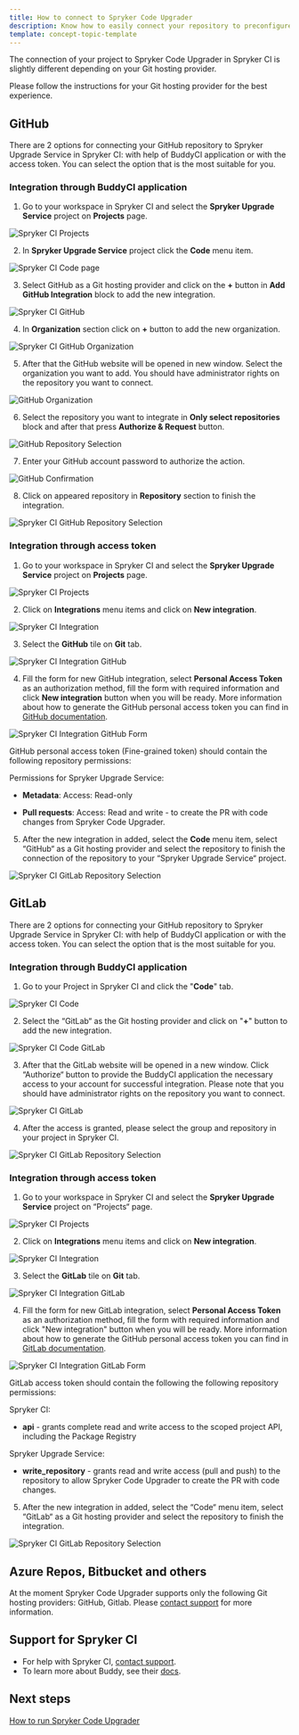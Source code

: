 ```yaml
---
title: How to connect to Spryker Code Upgrader
description: Know how to easily connect your repository to preconfigured Spryker Code Upgrader
template: concept-topic-template
---
```


The connection of your project to Spryker Code Upgrader in Spryker CI is slightly different depending on your Git hosting provider.

Please follow the instructions for your Git hosting provider for the best experience.

## GitHub

There are 2 options for connecting your GitHub repository to Spryker Upgrade Service in Spryker CI: with help of BuddyCI application or with the access token. You can select the option that is the most suitable for you.

### Integration through BuddyCI application

1. Go to your workspace in Spryker CI and select the **Spryker Upgrade Service** project on **Projects** page.

![Spryker CI Projects](https://spryker.s3.eu-central-1.amazonaws.com/docs/paas%2B/dev/onboarding-to-spryker-code-upgrader/how-to-connect-spryker-code-upgrader.md/spryker_ci_projects.png)

2. In **Spryker Upgrade Service** project click the **Code** menu item.

![Spryker CI Code page](https://spryker.s3.eu-central-1.amazonaws.com/docs/paas%2B/dev/onboarding-to-spryker-code-upgrader/how-to-connect-spryker-code-upgrader.md/spryker_ci_code_page.png)

3. Select GitHub as a Git hosting provider and click on the **+** button in **Add GitHub Integration** block to add the new integration.

![Spryker CI GitHub](https://spryker.s3.eu-central-1.amazonaws.com/docs/paas%2B/dev/onboarding-to-spryker-code-upgrader/how-to-connect-spryker-code-upgrader.md/github_code_add.png)

4. In **Organization** section click on **+** button to add the new organization.

![Spryker CI GitHub Organization](https://spryker.s3.eu-central-1.amazonaws.com/docs/paas%2B/dev/onboarding-to-spryker-code-upgrader/how-to-connect-spryker-code-upgrader.md/github_add_repository.png)

5. After that the GitHub website will be opened in new window. Select the organization you want to add. You should have administrator rights on the repository you want to connect.

![GitHub Organization](https://spryker.s3.eu-central-1.amazonaws.com/docs/paas%2B/dev/onboarding-to-spryker-code-upgrader/how-to-connect-spryker-code-upgrader.md/github_select_organization.png)

6. Select the repository you want to integrate in **Only select repositories** block and after that press **Authorize & Request** button.

![GitHub Repository Selection](https://spryker.s3.eu-central-1.amazonaws.com/docs/paas%2B/dev/onboarding-to-spryker-code-upgrader/how-to-connect-spryker-code-upgrader.md/github_select_repository.png)

7. Enter your GitHub account password to authorize the action.

![GitHub Confirmation](https://spryker.s3.eu-central-1.amazonaws.com/docs/paas%2B/dev/onboarding-to-spryker-code-upgrader/how-to-connect-spryker-code-upgrader.md/github_enter_password.png)

8. Click on appeared repository in **Repository** section to finish the integration.

![Spryker CI GitHub Repository Selection](https://spryker.s3.eu-central-1.amazonaws.com/docs/paas%2B/dev/onboarding-to-spryker-code-upgrader/how-to-connect-spryker-code-upgrader.md/spryker_ci_github_repository_selection.png)

### Integration through access token

1. Go to your workspace in Spryker CI and select the **Spryker Upgrade Service** project on **Projects** page.

![Spryker CI Projects](https://spryker.s3.eu-central-1.amazonaws.com/docs/paas%2B/dev/onboarding-to-spryker-code-upgrader/how-to-connect-spryker-code-upgrader.md/spryker_ci_projects.png)

2. Click on **Integrations** menu items and click on **New integration**.

![Spryker CI Integration](https://spryker.s3.eu-central-1.amazonaws.com/docs/paas%2B/dev/onboarding-to-spryker-code-upgrader/how-to-connect-spryker-code-upgrader.md/spryker_ci_integration.png)

3. Select the **GitHub** tile on **Git** tab.

![Spryker CI Integration GitHub](https://spryker.s3.eu-central-1.amazonaws.com/docs/paas%2B/dev/onboarding-to-spryker-code-upgrader/how-to-connect-spryker-code-upgrader.md/spryker_ci_integration_github.png)

4. Fill the form for new GitHub integration, select **Personal Access Token** as an authorization method, fill the form with required information and click **New integration** button when you will be ready. More information about how to generate the GitHub personal access token you can find in [GitHub documentation](https://docs.github.com/en/authentication/keeping-your-account-and-data-secure/creating-a-personal-access-token).

![Spryker CI Integration GitHub Form](https://spryker.s3.eu-central-1.amazonaws.com/docs/paas%2B/dev/onboarding-to-spryker-code-upgrader/how-to-connect-spryker-code-upgrader.md/spryker_ci_integration_github_form.png)

GitHub personal access token (Fine-grained token) should contain the following repository permissions:

Permissions for Spryker Upgrade Service:

* **Metadata**: Access: Read-only

* **Pull requests**: Access: Read and write - to create the PR with code changes from Spryker Code Upgrader.

5. After the new integration in added, select the **Code** menu item, select “GitHub“ as a Git hosting provider and select the repository to finish the connection of the repository to your “Spryker Upgrade Service“ project.

![Spryker CI GitLab Repository Selection](https://spryker.s3.eu-central-1.amazonaws.com/docs/paas%2B/dev/onboarding-to-spryker-code-upgrader/how-to-connect-spryker-code-upgrader.md/spryker_ci_gitlab_repository_selection.png)

## GitLab

There are 2 options for connecting your GitHub repository to Spryker Upgrade Service in Spryker CI: with help of BuddyCI application or with the access token. You can select the option that is the most suitable for you.

### Integration through BuddyCI application

1. Go to your Project in Spryker CI and click the "**Code**" tab.

![Spryker CI Code](https://spryker.s3.eu-central-1.amazonaws.com/docs/paas%2B/dev/onboarding-to-spryker-code-upgrader/how-to-connect-spryker-code-upgrader.md/spryker_ci_code_page.png)

2. Select the “GitLab“ as the Git hosting provider and click on "**+**" button to add the new integration.

![Spryker CI Code GitLab](https://spryker.s3.eu-central-1.amazonaws.com/docs/paas%2B/dev/onboarding-to-spryker-code-upgrader/how-to-connect-spryker-code-upgrader.md/gitlab_code_add.png)

3. After that the GitLab website will be opened in a new window. Click “Authorize“ button to provide the BuddyCI application the necessary access to your account for successful integration. Please note that you should have administrator rights on the repository you want to connect.

![Spryker CI GitLab](https://spryker.s3.eu-central-1.amazonaws.com/docs/paas%2B/dev/onboarding-to-spryker-code-upgrader/how-to-connect-spryker-code-upgrader.md/spryker_ci_gitlab.png)

4. After the access is granted, please select the group and repository in your project in Spryker CI.

![Spryker CI GitLab Repository Selection](https://spryker.s3.eu-central-1.amazonaws.com/docs/paas%2B/dev/onboarding-to-spryker-code-upgrader/how-to-connect-spryker-code-upgrader.md/gitlab_code_select_repository.png)

### Integration through access token

1. Go to your workspace in Spryker CI and select the **Spryker Upgrade Service** project on “Projects“ page.

![Spryker CI Projects](https://spryker.s3.eu-central-1.amazonaws.com/docs/paas%2B/dev/onboarding-to-spryker-code-upgrader/how-to-connect-spryker-code-upgrader.md/spriker_ci_projects.png)

2. Click on **Integrations** menu items and click on **New integration**.

![Spryker CI Integration](https://spryker.s3.eu-central-1.amazonaws.com/docs/paas%2B/dev/onboarding-to-spryker-code-upgrader/how-to-connect-spryker-code-upgrader.md/spriker_ci_integration.png)

3. Select the **GitLab** tile on **Git** tab.

![Spryker CI Integration GitLab](https://spryker.s3.eu-central-1.amazonaws.com/docs/paas%2B/dev/onboarding-to-spryker-code-upgrader/how-to-connect-spryker-code-upgrader.md/spriker_ci_integration_gitlab.png)

4. Fill the form for new GitLab integration, select **Personal Access Token** as an authorization method, fill the form with required information and click "New integration" button when you will be ready. More information about how to generate the GitHub personal access token you can find in [GitLab documentation](https://docs.gitlab.com/ee/user/profile/personal_access_tokens.html#create-a-personal-access-token).

![Spryker CI Integration GitLab Form](https://spryker.s3.eu-central-1.amazonaws.com/docs/paas%2B/dev/onboarding-to-spryker-code-upgrader/how-to-connect-spryker-code-upgrader.md/spriker_ci_integration_gitlab_form.png)

GitLab access token should contain the following the following repository permissions:

Spryker CI:

* **api** - grants complete read and write access to the scoped project API, including the Package Registry

Spryker Upgrade Service:

* **write_repository** - grants read and write access (pull and push) to the repository to allow Spryker Code Upgrader to create the PR with code changes.

5. After the new integration in added, select the “Code“ menu item, select “GitLab“ as a Git hosting provider and select the repository to finish the integration.

![Spryker CI GitLab Repository Selection](https://spryker.s3.eu-central-1.amazonaws.com/docs/paas%2B/dev/onboarding-to-spryker-code-upgrader/how-to-connect-spryker-code-upgrader.md/gitlab_code_select_repository.png)

## Azure Repos, Bitbucket and others

At the moment Spryker Code Upgrader supports only the following Git hosting providers: GitHub, Gitlab. Please [contact support](https://spryker.force.com/support/s/) for more information.

## Support for Spryker CI

* For help with Spryker CI, [contact support](https://spryker.force.com/support/s/).
* To learn more about Buddy, see their [docs](https://buddy.works/docs).

## Next steps

[How to run Spryker Code Upgrader](/docs/paas-plus/dev/onboarding-to-spryker-code-upgrader/how-to-run-spryker-code-upgrader.html)
